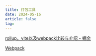 ```yaml
---
title: 打包工具
date: 2024-05-16
article: false
tag:
---
```


[rollup，vite以及webpack比较与介绍 - 掘金](https://juejin.cn/post/7097493230572273700)

[Webpack](Webpack)